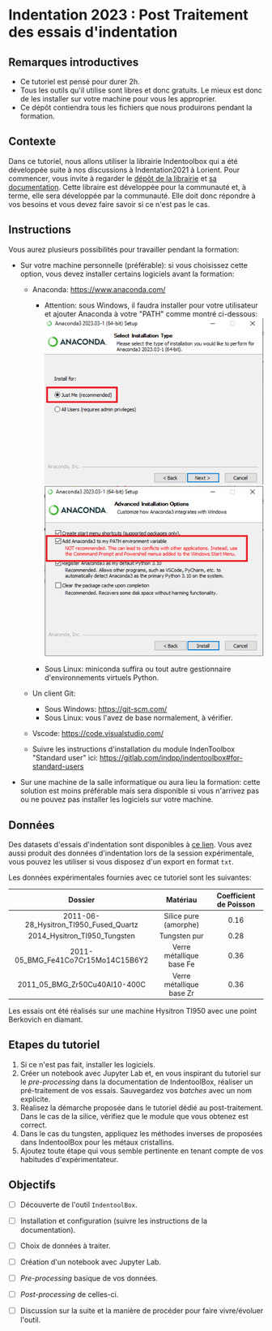 # Indentation 2023 : Post Traitement des essais d'indentation

## Remarques introductives

* Ce tutoriel est pensé pour durer 2h.
* Tous les outils qu'il utilise sont libres et donc gratuits. 
Le mieux est donc de les installer sur votre machine pour vous les approprier.
* Ce dépôt contiendra tous les fichiers que nous produirons pendant la formation.

## Contexte

Dans ce tutoriel, nous allons utiliser la librairie Indentoolbox qui a été développée suite à nos discussions à Indentation2021 à Lorient.
Pour commencer, vous invite à regarder le [dépôt de la librairie](https://gitlab.com/indpp/indentoolbox) et [sa documentation](https://indentoolbox.readthedocs.io/en/latest/).
Cette libraire est développée pour la communauté et, à terme, elle sera développée par la communauté.
Elle doit donc répondre à vos besoins et vous devez faire savoir si ce n'est pas le cas.


## Instructions

Vous aurez plusieurs possibilités pour travailler pendant la formation:

* Sur votre machine personnelle (préférable): si vous choisissez cette option, vous devez installer certains logiciels avant la formation:
    * Anaconda: https://www.anaconda.com/
        * Attention: sous Windows, il faudra installer pour votre utilisateur et ajouter Anaconda à votre "PATH" comme montré ci-dessous:
        ![](images/anaconda_install_1.png)
        ![](images/anaconda_install_2.png)
        
        * Sous Linux: miniconda suffira ou tout autre gestionnaire d'environnements virtuels Python.

    * Un client Git:
        * Sous Windows: https://git-scm.com/
        * Sous Linux: vous l'avez de base normalement, à vérifier.
    * Vscode: https://code.visualstudio.com/
    * Suivre les instructions d'installation du module IndenToolbox "Standard user" ici: https://gitlab.com/indpp/indentoolbox#for-standard-users
* Sur une machine de la salle informatique ou aura lieu la formation: cette solution est moins préférable mais sera disponible si vous n'arrivez pas ou ne pouvez pas installer les logiciels sur votre machine.

## Données

Des datasets d'essais d'indentation sont disponibles à [ce lien](https://drive.google.com/drive/folders/169cgLeRt96IWq4aN9yQJpiF7VQ2WXWEB?usp=sharing).
Vous avez aussi produit des données d'indentation lors de la session expérimentale, vous pouvez les utiliser si vous disposez d'un export en format `txt`.

Les données expérimentales fournies avec ce tutoriel sont les suivantes:

|                 Dossier                |         Matériau         | Coefficient de Poisson |
|:--------------------------------------:|:------------------------:|:----------------------:|
| 2011-06-28_Hysitron_TI950_Fused_Quartz |   Silice pure (amorphe)  |          0.16          |
|      2014_Hysitron_TI950_Tungsten      |       Tungsten pur       |           0.28         |
|   2011-05_BMG_Fe41Co7Cr15Mo14C15B6Y2   | Verre métallique base Fe |          0.36          |
|      2011_05_BMG_Zr50Cu40Al10-400C     | Verre métallique base Zr |          0.36          |

Les essais ont été réalisés sur une machine Hysitron TI950 avec une point Berkovich en diamant.

## Etapes du tutoriel

1. Si ce n'est pas fait, installer les logiciels.
2. Créer un notebook avec Jupyter Lab et, en vous inspirant du tutoriel sur le *pre-processing* dans la documentation de IndentoolBox, réaliser un pré-traitement de vos essais. Sauvegardez vos *batches* avec un nom explicite.
3. Réalisez la démarche proposée dans le tutoriel dédié au post-traitement. Dans le cas de la silice, vérifiez que le module que vous obtenez est correct.
4. Dans le cas du tungsten, appliquez les méthodes inverses de proposées dans IndentoolBox pour les métaux cristallins. 
5. Ajoutez toute étape qui vous semble pertinente en tenant compte de vos habitudes d'expérimentateur.

## Objectifs

* [ ] Découverte de l'outil `IndentoolBox`.
* [ ] Installation et configuration (suivre les instructions de la documentation).
* [ ] Choix de données à traiter.
* [ ] Création d'un notebook avec Jupyter Lab.
* [ ] *Pre-processing* basique de vos données.
* [ ] *Post-processing* de celles-ci.
* [ ] Discussion sur la suite et la manière de procéder pour faire vivre/évoluer l'outil.

